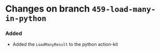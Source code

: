 # Changes on branch `459-load-many-in-python`

### Added
- Added the `LoadManyResult` to the python action-kit
